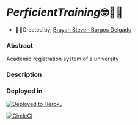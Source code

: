 # _PerficientTraining_🤓🧑‍🎓

* 🧑‍💻Created by, [Brayan Steven Burgos Delgado](https://www.linkedin.com/in/brayan-steven-burgos-delgado-21a9a0178/)

### Abstract

Academic registration system of a university

### Description

### Deployed in

[![Deployed to Heroku](https://www.herokucdn.com/deploy/button.png)](https://postgresqlperficient.herokuapp.com/)

[![CircleCI](https://circleci.com/gh/Petbook-ARSW/Petbook-Back-End.svg?style=svg)](https://app.circleci.com/pipelines/github/sf-burgos/PerficientTrainingBack)


